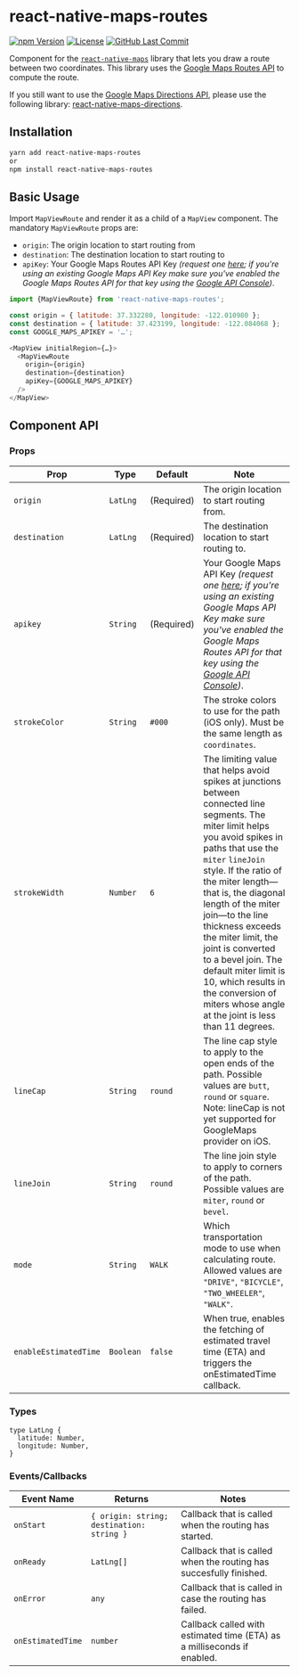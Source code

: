 # react-native-maps-routes

[![npm Version](https://img.shields.io/npm/v/react-native-maps-routes.svg?style=for-the-badge)](https://www.npmjs.com/package/react-native-maps-routes)
[![License](https://img.shields.io/npm/l/react-native-maps-routes.svg?style=for-the-badge)](LICENSE.md)
[![GitHub Last Commit](https://img.shields.io/github/last-commit/huextrat/react-native-maps-routes.svg?style=for-the-badge)](https://github.com/huextrat/react-native-maps-routes)

Component for the [`react-native-maps`](https://github.com/airbnb/react-native-maps/) library that lets you draw a route between two coordinates.
This library uses the [Google Maps Routes API](https://developers.google.com/maps/documentation/routes/) to compute the route.

If you still want to use the [Google Maps Directions API](https://developers.google.com/maps/documentation/directions/), please use the following library: [react-native-maps-directions](https://github.com/bramus/react-native-maps-directions/tree/master).

## Installation

```sh
yarn add react-native-maps-routes
or
npm install react-native-maps-routes
```

## Basic Usage

Import `MapViewRoute` and render it as a child of a `MapView` component. The mandatory `MapViewRoute` props are:

- `origin`: The origin location to start routing from
- `destination`: The destination location to start routing to
- `apiKey`: Your Google Maps Routes API Key _(request one [here](https://developers.google.com/maps/documentation/routes/get-api-key); if you're using an existing Google Maps API Key make sure you've enabled the Google Maps Routes API for that key using the [Google API Console](https://console.developers.google.com/apis/))_.

```js
import {MapViewRoute} from 'react-native-maps-routes';

const origin = { latitude: 37.332280, longitude: -122.010980 };
const destination = { latitude: 37.423199, longitude: -122.084068 };
const GOOGLE_MAPS_APIKEY = '…';

<MapView initialRegion={…}>
  <MapViewRoute
    origin={origin}
    destination={destination}
    apiKey={GOOGLE_MAPS_APIKEY}
  />
</MapView>
```

## Component API

### Props
| Prop          | Type     | Default    | Note                                                                                                                                                                                                                                                                                                                                                                                                                                                                              |
|---------------|----------|------------|-----------------------------------------------------------------------------------------------------------------------------------------------------------------------------------------------------------------------------------------------------------------------------------------------------------------------------------------------------------------------------------------------------------------------------------------------------------------------------------|
| `origin`      | `LatLng` | (Required) | The origin location to start routing from.                                                                                                                                                                                                                                                                                                                                                                                                                                        |
| `destination` | `LatLng` | (Required) | The destination location to start routing to.                                                                                                                                                                                                                                                                                                                                                                                                                                     |
| `apikey`      | `String` | (Required) | Your Google Maps API Key _(request one [here](https://developers.google.com/maps/documentation/routes/get-api-key); if you're using an existing Google Maps API Key make sure you've enabled the Google Maps Routes API for that key using the [Google API Console](https://console.developers.google.com/apis/))_.                                                                                                                                                               |
| `strokeColor` | `String` | `#000`     | The stroke colors to use for the path (iOS only). Must be the same length as `coordinates`.                                                                                                                                                                                                                                                                                                                                                                                       |
| `strokeWidth` | `Number` | `6`        | The limiting value that helps avoid spikes at junctions between connected line segments. The miter limit helps you avoid spikes in paths that use the `miter` `lineJoin` style. If the ratio of the miter length—that is, the diagonal length of the miter join—to the line thickness exceeds the miter limit, the joint is converted to a bevel join. The default miter limit is 10, which results in the conversion of miters whose angle at the joint is less than 11 degrees. |
| `lineCap`     | `String` | `round`    | The line cap style to apply to the open ends of the path. Possible values are `butt`, `round` or `square`. Note: lineCap is not yet supported for GoogleMaps provider on iOS.                                                                                                                                                                                                                                                                                                     |
| `lineJoin`    | `String` | `round`    | The line join style to apply to corners of the path. Possible values are `miter`, `round` or `bevel`.                                                                                                                                                                                                                                                                                                                                                                             |
| `mode`        | `String` | `WALK`     | Which transportation mode to use when calculating route. Allowed values are `"DRIVE"`, `"BICYCLE"`, `"TWO_WHEELER"`, `"WALK"`.                                                                                                                                                                                                                                                                                                                                                    |                                                                                                                                                                                                                                                                                                                                                                                                      |
| `enableEstimatedTime`        | `Boolean` | `false`     | When true, enables the fetching of estimated travel time (ETA) and triggers the onEstimatedTime callback.                                                                                                                                                                                                                                                                                                                                                    |                                                                                                                                                                                                                                                                                                                                                                                                      |
### Types

```
type LatLng {
  latitude: Number,
  longitude: Number,
}
```

### Events/Callbacks

| Event Name | Returns                                   | Notes                                                              |
|------------|-------------------------------------------|--------------------------------------------------------------------|
| `onStart`  | `{ origin: string; destination: string }` | Callback that is called when the routing has started.              |
| `onReady`  | `LatLng[]`                                | Callback that is called when the routing has succesfully finished. |
| `onError`  | `any`                                     | Callback that is called in case the routing has failed.            |
| `onEstimatedTime`  | `number`                          | Callback called with estimated time (ETA) as a milliseconds if enabled.  |
